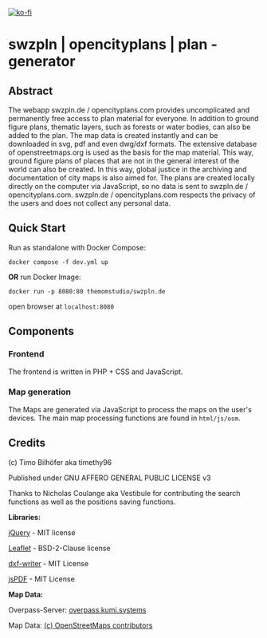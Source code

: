 [![ko-fi](https://ko-fi.com/img/githubbutton_sm.svg)](https://ko-fi.com/S6S3EEUDS)

# swzpln | opencityplans | plan - generator

## Abstract

The webapp swzpln.de / opencityplans.com provides uncomplicated and permanently free access to plan material for everyone. In addition to ground figure plans, thematic layers, such as forests or water bodies, can also be added to the plan. The map data is created instantly and can be downloaded in svg, pdf and even dwg/dxf formats.
The extensive database of openstreetmaps.org is used as the basis for the map material. This way, ground figure plans of places that are not in the general interest of the world can also be created. In this way, global justice in the archiving and documentation of city maps is also aimed for. The plans are created locally directly on the computer via JavaScript, so no data is sent to swzpln.de / opencityplans.com. swzpln.de / opencityplans.com respects the privacy of the users and does not collect any personal data.

## Quick Start

Run as standalone with Docker Compose:

`docker compose -f dev.yml up`

**OR** run Docker Image:

`docker run -p 8080:80 themomstudio/swzpln.de`

open browser at `localhost:8080`

## Components

### Frontend

The frontend is written in PHP + CSS and JavaScript.

### Map generation

The Maps are generated via JavaScript to process the maps on the user's devices. The main map processing functions are found in `html/js/osm`.

## Credits

(c) Timo Bilhöfer aka timethy96

Published under GNU AFFERO GENERAL PUBLIC LICENSE v3

Thanks to Nicholas Coulange aka Vestibule for contributing the search functions as well as the positions saving functions.

**Libraries:**

[jQuery](https://github.com/jquery/jquery) - MIT license

[Leaflet](https://github.com/Leaflet/Leaflet) - BSD-2-Clause license

[dxf-writer](https://github.com/ognjen-petrovic/js-dxf) - MIT License

[jsPDF](https://github.com/parallax/jsPDF) - MIT License



**Map Data:**

Overpass-Server: [overpass.kumi.systems](https://overpass.kumi.systems/)

Map Data: [(c) OpenStreetMaps contributors](https://www.openstreetmap.org/copyright)